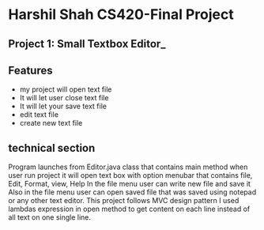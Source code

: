 # Harshil Shah CS420-Final Project
## Project 1: Small Textbox Editor_

## Features
* my project will open text file
* It will let user close text file
* It will let your save text file
* edit text file
* create new text file

## technical section
Program launches from Editor.java class that contains main method
when user run project it will open text box with option menubar that contains file, Edit, Format, view, Help
In the file menu user can write new file and save it
Also in the file menu user can open saved file that was saved using notepad or any other text editor. 
This project follows MVC design pattern
I used lambdas expression in open method to get content on each line instead of all text on one single line.
